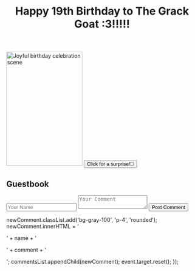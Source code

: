 <div class="container mx-auto px-4">
  <header class="text-center py-10">
    <h1 class="text-4xl font-bold text-gray-800">Happy 19th Birthday to The Grack Goat :3!!!!!</h1>
  </header>
  <div class="grid grid-cols-1 md:grid-cols-2 lg:grid-cols-3 gap-4">
    <div class="col-span-1 lg:col-span-3 text-center">
      <img src="https://picsum.photos/200/300" alt="Joyful birthday celebration scene" class="inline-block rounded-full shadow-lg" width="200" height="300">
      <button class="bg-pink-500 hover:bg-pink-400 text-white font-bold py-2 px-4 rounded-full mt-4 focus:outline-none focus:shadow-outline transform hover:scale-110 motion-reduce:transform-none transition ease-in-out duration-300">
        <span class="hidden">Click for a surprise!</span>🎂
      </button>
    </div>
    <nav class="lg:col-span-3 mb-10">
      <!-- Dropdown menu here -->
    </nav>
    <section id="comments" class="col-span-1 lg:col-span-3">
      <h2 class="text-2xl font-semibold text-gray-800 mb-5">Guestbook</h2>
      <form id="comments-form" class="mb-6">
        <input type="text" name="name" placeholder="Your Name" class="border border-gray-300 p-2 rounded-md mr-2 mb-2 w-full md:w-auto" required>
        <textarea name="comment" placeholder="Your Comment" class="border border-gray-300 p-2 rounded-md w-full mb-2" required></textarea>
        <button type="submit" class="bg-blue-500 hover:bg-blue-700 text-white font-bold py-2 px-4 rounded w-full md:w-auto mb-2">
          Post Comment
        </button>
      </form>
      <div id="comments-list" class="space-y-4">
        <!-- Comments will be displayed here -->
      </div>
    </section>
    <!-- Additional sections for Pictures and Writings here -->
  </div>
</div>
<script>
  const commentsForm = document.getElementById('comments-form');
  const commentsList = document.getElementById('comments-list');
  const localStorageKey = 'birthdayComments';

  function saveComment(name, comment, timestamp) {
    const comments = JSON.parse(localStorage.getItem(localStorageKey)) || [];
    comments.push({ name, comment, timestamp });
    localStorage.setItem(localStorageKey, JSON.stringify(comments));
  }

  function loadComments() {
    const comments = JSON.parse(localStorage.getItem(localStorageKey)) || [];
    commentsList.innerHTML = comments.map(c => 
      '<div class="bg-gray-100 p-4 rounded">' + 
      '<p class="font-semibold">' + c.name + ' - <span class="text-xs text-gray-500">' +
        new Date(c.timestamp).toLocaleString() + '</span></p>' +
      '<p>' + c.comment + '</p>' + 
      '</div>'
    ).join('');
  }

  commentsForm.addEventListener('submit', function(event) {
    event.preventDefault();
    const name = event.target.elements.name.value;
    const comment = event.target.elements.comment.value;
    const timestamp = new Date().toISOString();
    saveComment(name, comment, timestamp);
    loadComments();
    event.target.reset();
  });

  loadComments();

  document.querySelector('button').addEventListener('click', function() {
    alert('Happy Birthday Grace!');
  });
</script>
    newComment.classList.add('bg-gray-100', 'p-4', 'rounded');
    newComment.innerHTML = '<p class="font-semibold">' + name + '</p><p>' + comment + '</p>';
    commentsList.appendChild(newComment);
    event.target.reset();
  });
</script>
